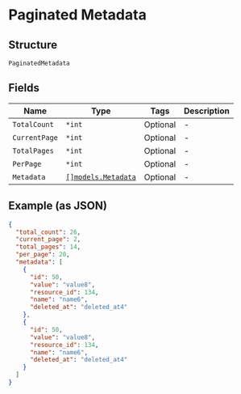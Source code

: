 
# Paginated Metadata

## Structure

`PaginatedMetadata`

## Fields

| Name | Type | Tags | Description |
|  --- | --- | --- | --- |
| `TotalCount` | `*int` | Optional | - |
| `CurrentPage` | `*int` | Optional | - |
| `TotalPages` | `*int` | Optional | - |
| `PerPage` | `*int` | Optional | - |
| `Metadata` | [`[]models.Metadata`](../../doc/models/metadata.md) | Optional | - |

## Example (as JSON)

```json
{
  "total_count": 26,
  "current_page": 2,
  "total_pages": 14,
  "per_page": 20,
  "metadata": [
    {
      "id": 50,
      "value": "value8",
      "resource_id": 134,
      "name": "name6",
      "deleted_at": "deleted_at4"
    },
    {
      "id": 50,
      "value": "value8",
      "resource_id": 134,
      "name": "name6",
      "deleted_at": "deleted_at4"
    }
  ]
}
```

